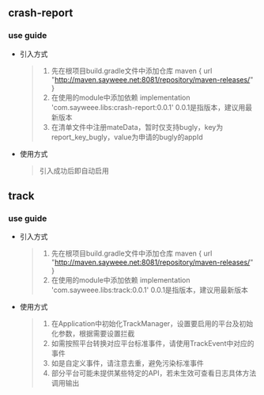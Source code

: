 

## crash-report
### use guide
+ 引入方式
    > 1. 先在根项目build.gradle文件中添加仓库 maven { url  "http://maven.sayweee.net:8081/repository/maven-releases/" }
    > 2. 在使用的module中添加依赖 implementation 'com.sayweee.libs:crash-report:0.0.1'   0.0.1是指版本，建议用最新版本
    > 3. 在清单文件中注册mateData，暂时仅支持bugly，key为report_key_bugly，value为申请的bugly的appId
+ 使用方式
    > 引入成功后即自动启用


## track
### use guide
+ 引入方式
    > 1. 先在根项目build.gradle文件中添加仓库 maven { url  "http://maven.sayweee.net:8081/repository/maven-releases/" }
    > 2. 在使用的module中添加依赖 implementation 'com.sayweee.libs:track:0.0.1'   0.0.1是指版本，建议用最新版本
+ 使用方式
    > 1. 在Application中初始化TrackManager，设置要启用的平台及初始化参数，根据需要设置拦截
    > 2. 如需按照平台转换对应平台标准事件，请使用TrackEvent中对应的事件
    > 3. 如是自定义事件，请注意去重，避免污染标准事件
    > 4. 部分平台可能未提供某些特定的API，若未生效可查看日志具体方法调用输出

